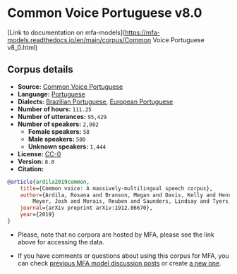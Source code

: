 
# Common Voice Portuguese v8.0

[Link to documentation on mfa-models](https://mfa-models.readthedocs.io/en/main/corpus/Common Voice Portuguese v8_0.html)

## Corpus details

- **Source:** [Common Voice Portuguese](https://voice.mozilla.org/en/datasets)
- **Language:** [Portuguese](https://en.wikipedia.org/wiki/Portuguese_language)
- **Dialects:** [Brazilian Portuguese](https://en.wikipedia.org/wiki/Brazilian_Portuguese), [European Portuguese](https://en.wikipedia.org/wiki/European_Portuguese)
- **Number of hours:** `111.25`
- **Number of utterances:** `95,429`
- **Number of speakers:** `2,002`
  - **Female speakers:** `58`
  - **Male speakers:** `500`
  - **Unknown speakers:** `1,444`
- **License:** [CC-0](https://creativecommons.org/publicdomain/zero/1.0/)
- **Version:** `8.0`
- **Citation:**
```bibtex
@article{ardila2019common,
	title={Common voice: A massively-multilingual speech corpus},
	author={Ardila, Rosana and Branson, Megan and Davis, Kelly and Henretty, Michael and Kohler, Michael and
		Meyer, Josh and Morais, Reuben and Saunders, Lindsay and Tyers, Francis M and Weber, Gregor},
	journal={arXiv preprint arXiv:1912.06670},
	year={2019}
}

```

- Please, note that no corpora are hosted by MFA, please see the link above for accessing the data.

- If you have comments or questions about using this corpus for MFA, you can check [previous MFA model discussion posts](https://github.com/MontrealCorpusTools/mfa-models/discussions?discussions_q=Common+Voice+Portuguese+v8.0) or create [a new one](https://github.com/MontrealCorpusTools/mfa-models/discussions/new).

